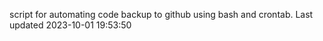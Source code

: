 script for automating code backup to github using bash and crontab. Last updated 2023-10-01 19:53:50
